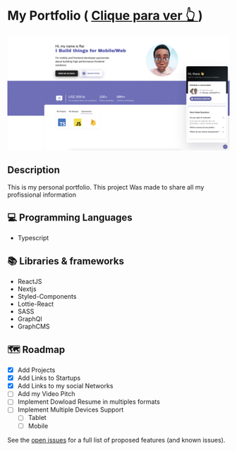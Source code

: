 



# My Portfolio ( <a href="https://typerguy-io.vercel.app/)" target="_blank"> Clique para ver 👆 </a>)
<img src="./cover.png"/>

## Description
<p> This is my personal portfolio. This project Was made to share all my profissional information </p>

## 💻 Programming Languages

- Typescript


## 📚 Libraries & frameworks

- ReactJS
- Nextjs
- Styled-Components
- Lottie-React
- SASS
- GraphQl
- GraphCMS

## 🗺️ Roadmap

- [x] Add Projects
- [x] Add Links to Startups
- [x] Add Links to my social Networks
- [ ] Add my Video Pitch
- [ ] Implement Dowload Resume in multiples formats
- [ ] Implement Multiple Devices Support
    - [ ] Tablet
    - [ ] Mobile

See the [open issues](https://github.com/TyperGuy/typerguy.io/issues) for a full list of proposed features (and known issues).
